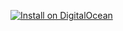 [![Install on DigitalOcean](http://installer.71m.us/button.svg)](http://installer.71m.us/install?url=https://github.com/anoochit/digitalocean-install-button)
